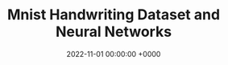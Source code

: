 ---
layout: post
title: "Mnist Handwriting Dataset and Neural Networks"
categories:
    - Notes
    - Artificial Intelligence
tags:
    - cpp
date: '2022-11-01 00:00:00 +0000'
--- 